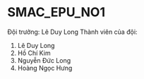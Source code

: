 SMAC_EPU_NO1
============
Đội trưởng: Lê Duy Long
Thành viên của đội:
1. Lê Duy Long
2. Hồ Chí Kim
3. Nguyễn Đức Long
4. Hoàng Ngọc Hưng

